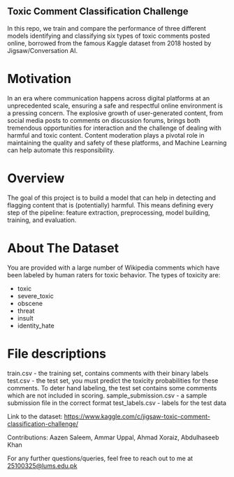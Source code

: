 ## Toxic Comment Classification Challenge

In this repo, we train and compare the performance of three different models identifying and classifying six types of toxic comments posted online, borrowed from the famous Kaggle dataset from 2018 hosted by Jigsaw/Conversation AI.

# Motivation

In an era where communication happens across digital platforms at an unprecedented
scale, ensuring a safe and respectful online environment is a pressing concern. The
explosive growth of user-generated content, from social media posts to comments on
discussion forums, brings both tremendous opportunities for interaction and the
challenge of dealing with harmful and toxic content. Content moderation plays a pivotal
role in maintaining the quality and safety of these platforms, and Machine Learning can
help automate this responsibility.

# Overview

The goal of this project is to build a model that can help in detecting and flagging
content that is (potentially) harmful. This means defining every step of the pipeline:
feature extraction, preprocessing, model building, training, and evaluation.

# About The Dataset

You are provided with a large number of Wikipedia comments which have been labeled by human raters for toxic behavior. The types of toxicity are:

- toxic
- severe_toxic
- obscene
- threat
- insult
- identity_hate

# File descriptions

train.csv - the training set, contains comments with their binary labels
test.csv - the test set, you must predict the toxicity probabilities for these comments. To deter hand labeling, the test set contains some comments which are not included in scoring.
sample_submission.csv - a sample submission file in the correct format
test_labels.csv - labels for the test data

Link to the dataset: https://www.kaggle.com/c/jigsaw-toxic-comment-classification-challenge/

Contributions: Aazen Saleem, Ammar Uppal, Ahmad Xoraiz, Abdulhaseeb Khan

For any further questions/queries, feel free to reach out to me at 25100325@lums.edu.pk
